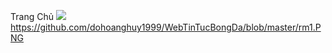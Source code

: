 Trang Chủ
<img src="ShopDia/img/1.png" />
https://github.com/dohoanghuy1999/WebTinTucBongDa/blob/master/rm1.PNG
